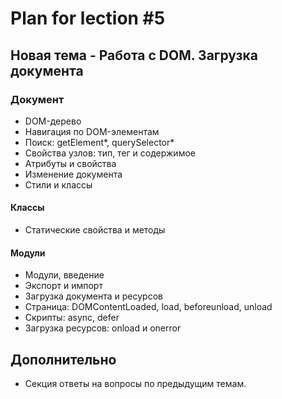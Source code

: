 # Plan for lection #5

 ## Новая тема - Работа с DOM. Загрузка документа


### Документ
* DOM-дерево
* Навигация по DOM-элементам
* Поиск: getElement*, querySelector*
* Свойства узлов: тип, тег и содержимое
* Атрибуты и свойства
* Изменение документа
* Стили и классы

#### Классы
* Статические свойства и методы

#### Модули
* Модули, введение
* Экспорт и импорт
* Загрузка документа и ресурсов
* Страница: DOMContentLoaded, load, beforeunload, unload
* Скрипты: async, defer
* Загрузка ресурсов: onload и onerror


## Дополнительно
* Секция ответы на вопросы по предыдущим темам.
